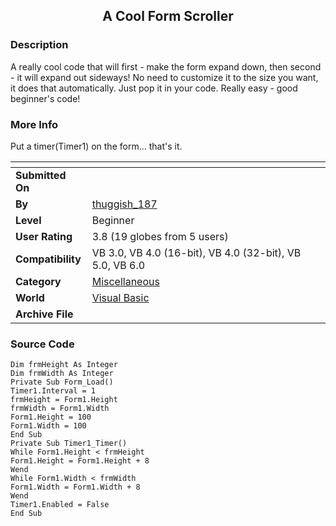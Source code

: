 ﻿<div align="center">

## A Cool Form Scroller


</div>

### Description

A really cool code that will first - make the form expand down, then second - it will expand out sideways! No need to customize it to the size you want, it does that automatically. Just pop it in your code. Really easy - good beginner's code!
 
### More Info
 
Put a timer(Timer1) on the form... that's it.


<span>             |<span>
---                |---
**Submitted On**   |
**By**             |[thuggish\_187](https://github.com/Planet-Source-Code/PSCIndex/blob/master/ByAuthor/thuggish-187.md)
**Level**          |Beginner
**User Rating**    |3.8 (19 globes from 5 users)
**Compatibility**  |VB 3\.0, VB 4\.0 \(16\-bit\), VB 4\.0 \(32\-bit\), VB 5\.0, VB 6\.0
**Category**       |[Miscellaneous](https://github.com/Planet-Source-Code/PSCIndex/blob/master/ByCategory/miscellaneous__1-1.md)
**World**          |[Visual Basic](https://github.com/Planet-Source-Code/PSCIndex/blob/master/ByWorld/visual-basic.md)
**Archive File**   |[](https://github.com/Planet-Source-Code/thuggish-187-a-cool-form-scroller__1-5428/archive/master.zip)





### Source Code

```
Dim frmHeight As Integer
Dim frmWidth As Integer
Private Sub Form_Load()
Timer1.Interval = 1
frmHeight = Form1.Height
frmWidth = Form1.Width
Form1.Height = 100
Form1.Width = 100
End Sub
Private Sub Timer1_Timer()
While Form1.Height < frmHeight
Form1.Height = Form1.Height + 8
Wend
While Form1.Width < frmWidth
Form1.Width = Form1.Width + 8
Wend
Timer1.Enabled = False
End Sub
```

